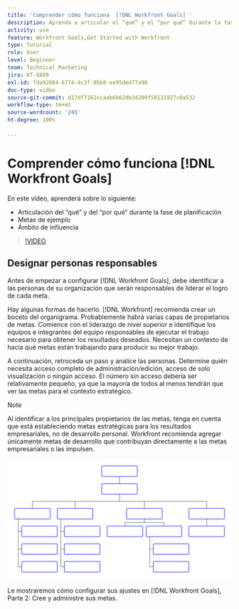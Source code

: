 ```yaml
---
title: 'Comprender cómo funciona  [!DNL Workfront Goals] '
description: Aprenda a articular el “qué” y el “por qué” durante la fase de planificación, las metas de ejemplo y el ámbito de influencia.
activity: use
feature: Workfront Goals,Get Started with Workfront
type: Tutorial
role: User
level: Beginner
team: Technical Marketing
jira: KT-8889
exl-id: fda92664-6774-4c3f-8bb8-ee95ded77a98
doc-type: video
source-git-commit: d17df7162ccaab6b62db34209f50131927c0a532
workflow-type: tm+mt
source-wordcount: '245'
ht-degree: 100%

---
```


# Comprender cómo funciona [!DNL Workfront Goals]

En este vídeo, aprenderá sobre lo siguiente:

* Articulación del “qué” y del “por qué” durante la fase de planificación
* Metas de ejemplo
* Ámbito de influencia

>[!VIDEO](https://video.tv.adobe.com/v/335183/?quality=12&learn=on&enablevpops)

## Designar personas responsables

Antes de empezar a configurar [!DNL Workfront Goals], debe identificar a las personas de su organización que serán responsables de liderar el logro de cada meta.

Hay algunas formas de hacerlo. [!DNL Workfront] recomienda crear un boceto del organigrama. Probablemente habrá varias capas de propietarios de metas. Comience con el liderazgo de nivel superior e identifique los equipos e integrantes del equipo responsables de ejecutar el trabajo necesario para obtener los resultados deseados. Necesitan un contexto de hacia qué metas están trabajando para producir su mejor trabajo.

A continuación, retroceda un paso y analice las personas. Determine quién necesita acceso completo de administración/edición, acceso de solo visualización o ningún acceso. El número sin acceso debería ser relativamente pequeño, ya que la mayoría de todos al menos tendrán que ver las metas para el contexto estratégico.

>[!NOTE]
>
>Al identificar a los principales propietarios de las metas, tenga en cuenta que está estableciendo metas estratégicas para los resultados empresariales, no de desarrollo personal. Workfront recomienda agregar únicamente metas de desarrollo que contribuyan directamente a las metas empresariales o las impulsen.

![Organigrama en blanco](assets/01-workfront-goals-blank-org-chart.png)

Le mostraremos cómo configurar sus ajustes en [!DNL Workfront Goals], Parte 2: Cree y administre sus metas.

<!--
URL for part 2 reference above
-->
